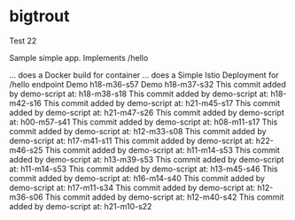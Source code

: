 # bigtrout
Test 22

Sample simple app.
Implements /hello

... does a Docker build for container
... does a Simple Istio Deployment for /hello endpoint
Demo  h18-m36-s57
Demo  h18-m37-s32
This commit added by demo-script at:  h18-m38-s18
This commit added by demo-script at:  h18-m42-s16
This commit added by demo-script at:  h21-m45-s17
This commit added by demo-script at:  h21-m47-s26
This commit added by demo-script at:  h00-m57-s41
This commit added by demo-script at:  h08-m11-s17
This commit added by demo-script at:  h12-m33-s08
This commit added by demo-script at:  h17-m41-s11
This commit added by demo-script at:  h22-m46-s25
This commit added by demo-script at:  h11-m14-s53
This commit added by demo-script at:  h13-m39-s53
This commit added by demo-script at:  h11-m14-s53
This commit added by demo-script at:  h13-m45-s46
This commit added by demo-script at:  h16-m14-s40
This commit added by demo-script at:  h17-m11-s34
This commit added by demo-script at:  h12-m36-s06
This commit added by demo-script at:  h12-m40-s42
This commit added by demo-script at:  h21-m10-s22
